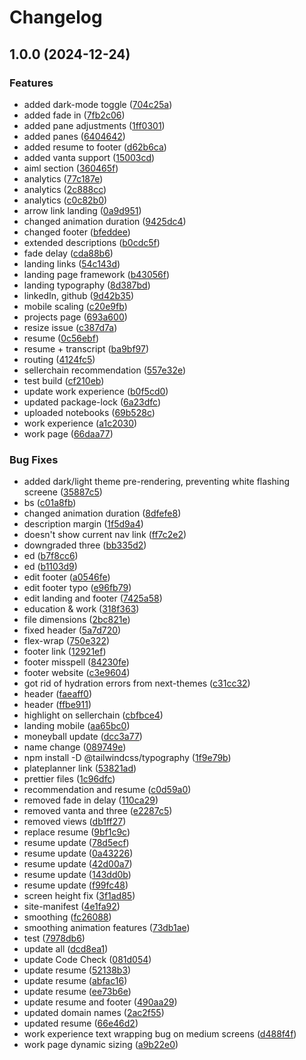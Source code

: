 # Changelog

## 1.0.0 (2024-12-24)


### Features

* added dark-mode toggle ([704c25a](https://github.com/ahluwalij/jasdeep-showcase/commit/704c25ac90b511458f892f88306a93c52e89967c))
* added fade in ([7fb2c06](https://github.com/ahluwalij/jasdeep-showcase/commit/7fb2c0674244717bd4178565c16c22f14a5482d2))
* added pane adjustments ([1ff0301](https://github.com/ahluwalij/jasdeep-showcase/commit/1ff0301741644c3b94b5c05a9d65353405cc15a6))
* added panes ([6404642](https://github.com/ahluwalij/jasdeep-showcase/commit/6404642de8e7d5230b46f4d8eafbfe8bdf330a21))
* added resume to footer ([d62b6ca](https://github.com/ahluwalij/jasdeep-showcase/commit/d62b6ca49f333c4eca25ce89a14ccb1da73b6fa6))
* added vanta support ([15003cd](https://github.com/ahluwalij/jasdeep-showcase/commit/15003cdfb50da9d65de4ed36374363fb420aab0c))
* aiml section ([360465f](https://github.com/ahluwalij/jasdeep-showcase/commit/360465f3fc4a8828e7c17a6b50671653d30f7a29))
* analytics ([77c187e](https://github.com/ahluwalij/jasdeep-showcase/commit/77c187e2c8397f321ae2b03ebec30f3409813d91))
* analytics ([2c888cc](https://github.com/ahluwalij/jasdeep-showcase/commit/2c888cc3977be805a1078228fab20c2791a2a543))
* analytics ([c0c82b0](https://github.com/ahluwalij/jasdeep-showcase/commit/c0c82b0d55c9ec307ba430dfdc5184f8d068f254))
* arrow link landing ([0a9d951](https://github.com/ahluwalij/jasdeep-showcase/commit/0a9d9510b235727145830a12a7784ba889ba0b51))
* changed animation duration ([9425dc4](https://github.com/ahluwalij/jasdeep-showcase/commit/9425dc4db9cc555c35e28f80f087b275bf024fc1))
* changed footer ([bfeddee](https://github.com/ahluwalij/jasdeep-showcase/commit/bfeddee2311dc96c1e2ebe7ef2dbb3f949598c2c))
* extended descriptions ([b0cdc5f](https://github.com/ahluwalij/jasdeep-showcase/commit/b0cdc5fa0ce880cce332c3a21dc571d86246ebdf))
* fade delay ([cda88b6](https://github.com/ahluwalij/jasdeep-showcase/commit/cda88b640f8f9ad9ed82507b312dca070083181d))
* landing links ([54c143d](https://github.com/ahluwalij/jasdeep-showcase/commit/54c143d33f5bf004f968ac6262d34aed06e767f8))
* landing page framework ([b43056f](https://github.com/ahluwalij/jasdeep-showcase/commit/b43056f8185ef48960015c66c78509b45ae0fff9))
* landing typography ([8d387bd](https://github.com/ahluwalij/jasdeep-showcase/commit/8d387bd0935270774147eccb2976950a08d465e9))
* linkedIn, github ([9d42b35](https://github.com/ahluwalij/jasdeep-showcase/commit/9d42b35cf43d49e5d02dae931d1c36efed23505c))
* mobile scaling ([c20e9fb](https://github.com/ahluwalij/jasdeep-showcase/commit/c20e9fb2f603a2a694dd2c5419e66d5ef60b2b0d))
* projects page ([693a600](https://github.com/ahluwalij/jasdeep-showcase/commit/693a600f4ba526642aec21edf980ce7b54252c83))
* resize issue ([c387d7a](https://github.com/ahluwalij/jasdeep-showcase/commit/c387d7a8fd2228b63c8507444885071cca60194f))
* resume ([0c56ebf](https://github.com/ahluwalij/jasdeep-showcase/commit/0c56ebf3dfc7ae3b726cdbafd5b77604f1677067))
* resume + transcript ([ba9bf97](https://github.com/ahluwalij/jasdeep-showcase/commit/ba9bf972d704bdd98d3211085a6f9826b2d6bef6))
* routing ([4124fc5](https://github.com/ahluwalij/jasdeep-showcase/commit/4124fc575d7643c93010a16382c97201895a3807))
* sellerchain recommendation ([557e32e](https://github.com/ahluwalij/jasdeep-showcase/commit/557e32e8a98f131ee3cfbfb267b4742557c38702))
* test build ([cf210eb](https://github.com/ahluwalij/jasdeep-showcase/commit/cf210eb1dbe0058920d65c5cf00fe078be02bbd3))
* update work experience ([b0f5cd0](https://github.com/ahluwalij/jasdeep-showcase/commit/b0f5cd043dbe097b14fcd3a6bf96af35b51ef7cf))
* updated package-lock ([6a23dfc](https://github.com/ahluwalij/jasdeep-showcase/commit/6a23dfcc4d98be9b3212904671bb1ed1a1d3eb34))
* uploaded notebooks ([69b528c](https://github.com/ahluwalij/jasdeep-showcase/commit/69b528cad385360cc4246cf0fd5030a3a2935844))
* work experience ([a1c2030](https://github.com/ahluwalij/jasdeep-showcase/commit/a1c20303650aed7e6ea1f56ca741d3cc14683e8d))
* work page ([66daa77](https://github.com/ahluwalij/jasdeep-showcase/commit/66daa77532c99f7a8fcb9817792087a8ad698468))


### Bug Fixes

* added dark/light theme pre-rendering, preventing white flashing screene ([35887c5](https://github.com/ahluwalij/jasdeep-showcase/commit/35887c580ed28523307388c2f9aeb625e7f61ae1))
* bs ([c01a8fb](https://github.com/ahluwalij/jasdeep-showcase/commit/c01a8fb7425184811d18cdf76e4b9bb78b66f7d4))
* changed animation duration ([8dfefe8](https://github.com/ahluwalij/jasdeep-showcase/commit/8dfefe867afd9fc731e4a025e293e77d15aa12c6))
* description margin ([1f5d9a4](https://github.com/ahluwalij/jasdeep-showcase/commit/1f5d9a4f45829355dcc464e32cd0a700f619097f))
* doesn't show current nav link ([ff7c2e2](https://github.com/ahluwalij/jasdeep-showcase/commit/ff7c2e2ea2f24490800ff943a5d917605e018c6e))
* downgraded three ([bb335d2](https://github.com/ahluwalij/jasdeep-showcase/commit/bb335d28344105851b77cc259a0651a8660a5019))
* ed ([b7f8cc6](https://github.com/ahluwalij/jasdeep-showcase/commit/b7f8cc605ec02b379a5afb25598822e0190e120b))
* ed ([b1103d9](https://github.com/ahluwalij/jasdeep-showcase/commit/b1103d91568a43e5690aaae0daee08598f40e974))
* edit footer ([a0546fe](https://github.com/ahluwalij/jasdeep-showcase/commit/a0546febc6601fb9b6ca33bb6451e75ee281b2d5))
* edit footer typo ([e96fb79](https://github.com/ahluwalij/jasdeep-showcase/commit/e96fb79b742e4db3a065e1caca1720c89cc81aa6))
* edit landing and footer ([7425a58](https://github.com/ahluwalij/jasdeep-showcase/commit/7425a58d0e664d3c0ca42f975e20a2a797a81946))
* education & work ([318f363](https://github.com/ahluwalij/jasdeep-showcase/commit/318f363f0ee5220e3155742e74a72781fef302c4))
* file dimensions ([2bc821e](https://github.com/ahluwalij/jasdeep-showcase/commit/2bc821ee216f31b6a96fac77a731c45301da0f3c))
* fixed header ([5a7d720](https://github.com/ahluwalij/jasdeep-showcase/commit/5a7d720fc882aaed2405066cc138214f3b0504d3))
* flex-wrap ([750e322](https://github.com/ahluwalij/jasdeep-showcase/commit/750e3225f235f8228808755b3c462bfd439b1ba9))
* footer link ([12921ef](https://github.com/ahluwalij/jasdeep-showcase/commit/12921efbcf266cce89a5462f8e65ae572217e671))
* footer misspell ([84230fe](https://github.com/ahluwalij/jasdeep-showcase/commit/84230fe066a3a46c19db0c36d8ae507141ba8e75))
* footer website ([c3e9604](https://github.com/ahluwalij/jasdeep-showcase/commit/c3e9604b5e6e216cafbf217930149c458593dd5d))
* got rid of hydration errors from next-themes ([c31cc32](https://github.com/ahluwalij/jasdeep-showcase/commit/c31cc320ed955ceea63304d427e4181393cdf3dd))
* header ([faeaff0](https://github.com/ahluwalij/jasdeep-showcase/commit/faeaff0a56d827c3a6c80df7e6d5d4c0e8cb552f))
* header ([ffbe911](https://github.com/ahluwalij/jasdeep-showcase/commit/ffbe911c64392459117b1a528602c9784f23f639))
* highlight on sellerchain ([cbfbce4](https://github.com/ahluwalij/jasdeep-showcase/commit/cbfbce41a19e02006788e84d7ad520ce5a4118a7))
* landing mobile ([aa65bc0](https://github.com/ahluwalij/jasdeep-showcase/commit/aa65bc0b4720dcbecdcc47e63d7afc4d38168b1a))
* moneyball update ([dcc3a77](https://github.com/ahluwalij/jasdeep-showcase/commit/dcc3a77534da987a2b5c92946b7f43ffdf4c2f75))
* name change ([089749e](https://github.com/ahluwalij/jasdeep-showcase/commit/089749ebb5b531f3368ebe1408fb81b2657a580d))
* npm install -D @tailwindcss/typography ([1f9e79b](https://github.com/ahluwalij/jasdeep-showcase/commit/1f9e79b540dbf592f1e9355ded332af941cafc64))
* plateplanner link ([53821ad](https://github.com/ahluwalij/jasdeep-showcase/commit/53821ad257c43292180393b0f98cd4ada438eec8))
* prettier files ([1c96dfc](https://github.com/ahluwalij/jasdeep-showcase/commit/1c96dfcbe571446e6ee840da17020025ca854941))
* recommendation and resume ([c0d59a0](https://github.com/ahluwalij/jasdeep-showcase/commit/c0d59a0ffb1dfc251b02672eebb1ace2c0666e57))
* removed fade in delay ([110ca29](https://github.com/ahluwalij/jasdeep-showcase/commit/110ca29165e28714c80512c92b7bbcade58c2ae2))
* removed vanta and three ([e2287c5](https://github.com/ahluwalij/jasdeep-showcase/commit/e2287c50fc6b290ddb3c107f9f6ab589a3ac0248))
* removed views ([db1ff27](https://github.com/ahluwalij/jasdeep-showcase/commit/db1ff27dfd3b549317e618e24cfcfa8fd2bd872a))
* replace resume ([9bf1c9c](https://github.com/ahluwalij/jasdeep-showcase/commit/9bf1c9c056d5fa7dbce50e49fe960fff5f5970f3))
* resume update ([78d5ecf](https://github.com/ahluwalij/jasdeep-showcase/commit/78d5ecf2eda0bb3960e5bef76b1745d32b85d1f6))
* resume update ([0a43226](https://github.com/ahluwalij/jasdeep-showcase/commit/0a432266dbcdb9479bbd286740399a6f7f207df5))
* resume update ([42d00a7](https://github.com/ahluwalij/jasdeep-showcase/commit/42d00a70b6ba4c01845fcfb4239d23890425c364))
* resume update ([143dd0b](https://github.com/ahluwalij/jasdeep-showcase/commit/143dd0ba7694b8ee4fea970768b4f6d74f5bfd2f))
* resume update ([f99fc48](https://github.com/ahluwalij/jasdeep-showcase/commit/f99fc48066f7c658e6bad9bf28ffead03ebb69f8))
* screen height fix ([3f1ad85](https://github.com/ahluwalij/jasdeep-showcase/commit/3f1ad85db789a622f925edfffa17112f7d660b5c))
* site-manifest ([4e1fa92](https://github.com/ahluwalij/jasdeep-showcase/commit/4e1fa92a6154d52dfeb25c327d7b1c36c6cdadba))
* smoothing ([fc26088](https://github.com/ahluwalij/jasdeep-showcase/commit/fc26088b04231e0263140e2d04e6837183c5b97d))
* smoothing animation features ([73db1ae](https://github.com/ahluwalij/jasdeep-showcase/commit/73db1ae05a26e176da362f6543ec97ced7476f1b))
* test ([7978db6](https://github.com/ahluwalij/jasdeep-showcase/commit/7978db6e0d3ffcce1d301b464c62241306e892cf))
* update all ([dcd8ea1](https://github.com/ahluwalij/jasdeep-showcase/commit/dcd8ea1676522f8b0ec126a92a3459a24dc3b58e))
* update Code Check ([081d054](https://github.com/ahluwalij/jasdeep-showcase/commit/081d054de365bd1e5fcb7189b4e2bc768c0d116b))
* update resume ([52138b3](https://github.com/ahluwalij/jasdeep-showcase/commit/52138b3078c2c2dcffc0598652ace9f6918417fb))
* update resume ([abfac16](https://github.com/ahluwalij/jasdeep-showcase/commit/abfac160fcc7b86b7389d81e6df7024645efffd2))
* update resume ([ee73b6e](https://github.com/ahluwalij/jasdeep-showcase/commit/ee73b6e9b36d7a77c73860157ef562c3c5e1b146))
* update resume and footer ([490aa29](https://github.com/ahluwalij/jasdeep-showcase/commit/490aa29acce584509add59e4da4bce16073acde0))
* updated domain names ([2ac2f55](https://github.com/ahluwalij/jasdeep-showcase/commit/2ac2f55fb3a70189ef495de1f52079e367c068bf))
* updated resume ([66e46d2](https://github.com/ahluwalij/jasdeep-showcase/commit/66e46d2993023ddbc06ea172b12d0d42f58f6ac8))
* work experience text wrapping bug on medium screens ([d488f4f](https://github.com/ahluwalij/jasdeep-showcase/commit/d488f4f6a603b68b3dd458ada1d1ae60bb4f0087))
* work page dynamic sizing ([a9b22e0](https://github.com/ahluwalij/jasdeep-showcase/commit/a9b22e07c0224637e882cf12c2f616392ab992b0))
